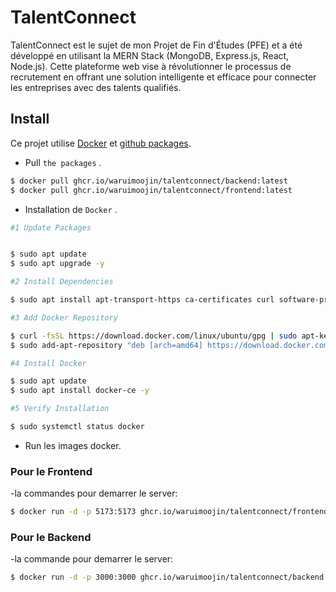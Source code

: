 # TalentConnect
TalentConnect est le sujet de mon Projet de Fin d'Études (PFE) et a été développé en utilisant la MERN Stack (MongoDB, Express.js, React, Node.js). Cette plateforme web vise à révolutionner le processus de recrutement en offrant une solution intelligente et efficace pour connecter les entreprises avec des talents qualifiés.


## Install

Ce projet utilise [Docker](https://docs.docker.com) et [github packages](https://docs.github.com/en/packages/learn-github-packages/introduction-to-github-packages). 

- Pull `the packages` .
```sh
$ docker pull ghcr.io/waruimoojin/talentconnect/backend:latest
$ docker pull ghcr.io/waruimoojin/talentconnect/frontend:latest
```
- Installation de `Docker` .

```sh
#1 Update Packages


$ sudo apt update
$ sudo apt upgrade -y

#2 Install Dependencies

$ sudo apt install apt-transport-https ca-certificates curl software-properties-common -y

#3 Add Docker Repository

$ curl -fsSL https://download.docker.com/linux/ubuntu/gpg | sudo apt-key add -
$ sudo add-apt-repository "deb [arch=amd64] https://download.docker.com/linux/ubuntu $(lsb_release -cs) stable"

#4 Install Docker

$ sudo apt update
$ sudo apt install docker-ce -y

#5 Verify Installation

$ sudo systemctl status docker

```

- Run les images docker.

### Pour le Frontend 
-la commandes pour demarrer le server: 

```sh
$ docker run -d -p 5173:5173 ghcr.io/waruimoojin/talentconnect/frontend:latest
```


### Pour le Backend
-la commande pour demarrer le server: 


```sh
$ docker run -d -p 3000:3000 ghcr.io/waruimoojin/talentconnect/backend:latest
```
